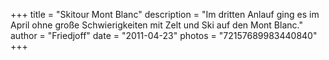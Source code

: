 +++
title = "Skitour Mont Blanc"
description = "Im dritten Anlauf ging es im April ohne große Schwierigkeiten mit Zelt und Ski auf den Mont Blanc."
author = "Friedjoff"
date = "2011-04-23"
photos = "72157689983440840"
+++
